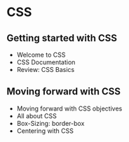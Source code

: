 # CSS
## Getting started with CSS
- Welcome to CSS
- CSS Documentation
- Review: CSS Basics


## Moving forward with CSS
- Moving forward with CSS objectives
- All about CSS
- Box-Sizing: border-box
- Centering with CSS
